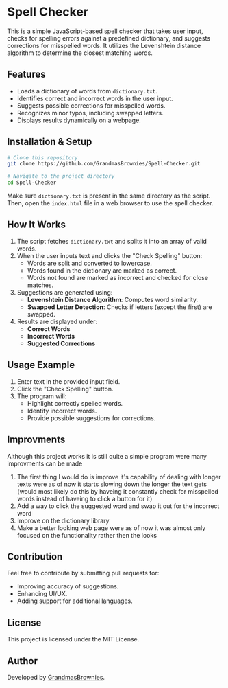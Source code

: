 # Spell Checker

This is a simple JavaScript-based spell checker that takes user input, checks for spelling errors against a predefined dictionary, and suggests corrections for misspelled words. It utilizes the Levenshtein distance algorithm to determine the closest matching words.

## Features
- Loads a dictionary of words from `dictionary.txt`.
- Identifies correct and incorrect words in the user input.
- Suggests possible corrections for misspelled words.
- Recognizes minor typos, including swapped letters.
- Displays results dynamically on a webpage.

## Installation & Setup
```sh
# Clone this repository
git clone https://github.com/GrandmasBrownies/Spell-Checker.git

# Navigate to the project directory
cd Spell-Checker
```
Make sure `dictionary.txt` is present in the same directory as the script. Then, open the `index.html` file in a web browser to use the spell checker.

## How It Works
1. The script fetches `dictionary.txt` and splits it into an array of valid words.
2. When the user inputs text and clicks the "Check Spelling" button:
   - Words are split and converted to lowercase.
   - Words found in the dictionary are marked as correct.
   - Words not found are marked as incorrect and checked for close matches.
3. Suggestions are generated using:
   - **Levenshtein Distance Algorithm**: Computes word similarity.
   - **Swapped Letter Detection**: Checks if letters (except the first) are swapped.
4. Results are displayed under:
   - **Correct Words**
   - **Incorrect Words**
   - **Suggested Corrections**

## Usage Example
1. Enter text in the provided input field.
2. Click the "Check Spelling" button.
3. The program will:
   - Highlight correctly spelled words.
   - Identify incorrect words.
   - Provide possible suggestions for corrections.
  
## Improvments
Although this project works it is still quite a simple program were many improvments can be made
1. The first thing I would do is improve it's capability of dealing with longer texts were as of now it starts slowing down the longer the text gets (would most likely do this by haveing it constantly check for misspelled words instead of haveing to click a button for it)
2. Add a way to click the suggested word and swap it out for the incorrect word
3. Improve on the dictionary library
4. Make a better looking web page were as of now it was almost only focused on the functionality rather then the looks

## Contribution
Feel free to contribute by submitting pull requests for:
- Improving accuracy of suggestions.
- Enhancing UI/UX.
- Adding support for additional languages.

## License
This project is licensed under the MIT License.

## Author
Developed by [GrandmasBrownies](https://github.com/GrandmasBrownies).

